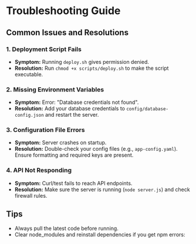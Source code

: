 # Troubleshooting Guide

## Common Issues and Resolutions

### 1. Deployment Script Fails
- **Symptom:** Running `deploy.sh` gives permission denied.
- **Resolution:** Run `chmod +x scripts/deploy.sh` to make the script executable.

### 2. Missing Environment Variables
- **Symptom:** Error: "Database credentials not found".
- **Resolution:** Add your database credentials to `config/database-config.json` and restart the server.

### 3. Configuration File Errors
- **Symptom:** Server crashes on startup.
- **Resolution:** Double-check your config files (e.g., `app-config.yaml`). Ensure formatting and required keys are present.

### 4. API Not Responding
- **Symptom:** Curl/test fails to reach API endpoints.
- **Resolution:** Make sure the server is running (`node server.js`) and check firewall rules.

## Tips
- Always pull the latest code before running.
- Clear node_modules and reinstall dependencies if you get npm errors:  
